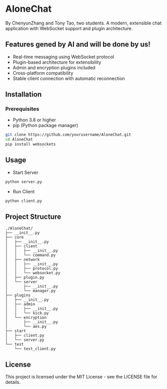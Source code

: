 # AloneChat

By ChenyunZhang and Tony Tao, two students. 
A modern, extensible chat application with WebSocket support and plugin architecture.

## Features gened by AI and will be done by us!
- Real-time messaging using WebSocket protocol
- Plugin-based architecture for extensibility
- Admin and encryption plugins included
- Cross-platform compatibility
- Stable client connection with automatic reconnection

## Installation

### Prerequisites
- Python 3.8 or higher
- pip (Python package manager)

```bash
git clone https://github.com/yourusername/AloneChat.git
cd AloneChat
pip install websockets
```

## Usage

- Start Server
```bash
python server.py
```

- Run Client
```bash
python client.py
```

## Project Structure
```
./AloneChat/
├── __init__.py
├── core
│   ├── __init__.py
│   ├── client
│   │   ├── __init__.py
│   │   └── command.py
│   ├── network
│   │   ├── __init__.py
│   │   ├── protocol.py
│   │   └── websocket.py
│   ├── plugin.py
│   └── server
│       ├── __init__.py
│       └── manager.py
├── plugins
│   ├── __init__.py
│   ├── admin
│   │   ├── __init__.py
│   │   └── kick.py
│   └── encryption
│       ├── __init__.py
│       └── aes.py
├── start
│   ├── client.py
│   └── server.py
└── test
    └── test_client.py
```

## License
This project is licensed under the MIT License - see the LICENSE file for details.

